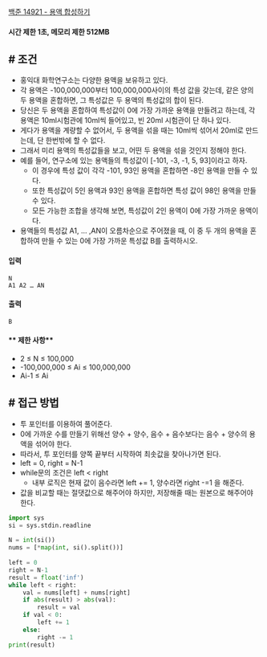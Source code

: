 
[백준 14921 - 용액 합성하기](https://www.acmicpc.net/problem/14921)

#### **시간 제한 1초, 메모리 제한 512MB**

## **# 조건**

- 홍익대 화학연구소는 다양한 용액을 보유하고 있다. 
- 각 용액은 -100,000,000부터 100,000,000사이의 특성 값을 갖는데, 같은 양의 두 용액을 혼합하면, 그 특성값은 두 용액의 특성값의 합이 된다.
- 당신은 두 용액을 혼합하여 특성값이 0에 가장 가까운 용액을 만들려고 하는데, 각 용액은 10ml시험관에 10ml씩 들어있고, 빈 20ml 시험관이 단 하나 있다. 
- 게다가 용액을 계량할 수 없어서, 두 용액을 섞을 때는 10ml씩 섞어서 20ml로 만드는데, 단 한번밖에 할 수 없다. 
- 그래서 미리 용액의 특성값들을 보고, 어떤 두 용액을 섞을 것인지 정해야 한다.
- 예를 들어, 연구소에 있는 용액들의 특성값이 [-101, -3, -1, 5, 93]이라고 하자. 
	- 이 경우에 특성 값이 각각 -101, 93인 용액을 혼합하면 -8인 용액을 만들 수 있다. 
	- 또한 특성값이 5인 용액과 93인 용액을 혼합하면 특성 값이 98인 용액을 만들 수 있다. 
	- 모든 가능한 조합을 생각해 보면, 특성값이 2인 용액이 0에 가장 가까운 용액이다.
- 용액들의 특성값 A1, … ,AN이 오름차순으로 주어졌을 때, 이 중 두 개의 용액을 혼합하여 만들 수 있는 0에 가장 가까운 특성값 B를 출력하시오.

#### **입력**

```
N
A1 A2 … AN
```

#### **출력**

```
B
```

#### ** 제한 사항**
- 2 ≤ N ≤ 100,000
- -100,000,000 ≤ Ai ≤ 100,000,000
- Ai-1 ≤ Ai

## **# 접근 방법**
- 투 포인터를 이용하여 풀어준다.
- 0에 가까운 수를 만들기 위해선 양수 + 양수, 음수 + 음수보다는 음수 + 양수의 용액을 섞어야 한다.
- 따라서, 투 포인터를 양쪽 끝부터 시작하여 최솟값을 찾아나가면 된다.
- left = 0, right = N-1
- while문의 조건은 left < right
	- 내부 로직은 현재 값이 음수라면 left += 1, 양수라면 right -=1 을 해준다.
- 값을 비교할 때는 절댓값으로 해주어야 하지만, 저장해줄 때는 원본으로 해주어야 한다.

```python
import sys  
si = sys.stdin.readline  
  
N = int(si())  
nums = [*map(int, si().split())]  
  
left = 0  
right = N-1  
result = float('inf')  
while left < right:  
    val = nums[left] + nums[right]  
    if abs(result) > abs(val):  
        result = val  
    if val < 0:  
        left += 1  
    else:  
        right -= 1  
print(result)
```